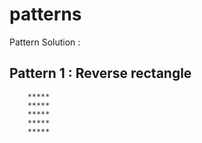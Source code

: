 # patterns
Pattern Solution :

## Pattern 1 : Reverse rectangle

        *****
        *****
        *****
        *****
        *****
